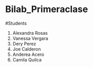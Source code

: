 # Bilab_Primeraclase

#Students
1. Alexandra Rosas
2. Vanessa Vergara
3. Dery Perez
4. Joe Calderon
5. Anderea Acero
6. Camila Quilca

